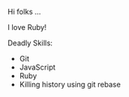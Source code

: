 Hi folks ...

I love Ruby!

Deadly Skills:
* Git
* JavaScript
* Ruby
* Killing history using git rebase
